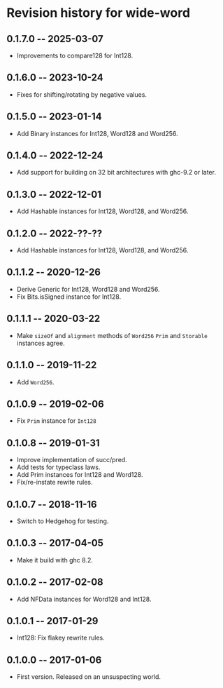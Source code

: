 # Revision history for wide-word

## 0.1.7.0 -- 2025-03-07

* Improvements to compare128 for Int128.

## 0.1.6.0 -- 2023-10-24

* Fixes for shifting/rotating by negative values.

## 0.1.5.0 -- 2023-01-14

* Add Binary instances for Int128, Word128 and Word256.

## 0.1.4.0 -- 2022-12-24

* Add support for building on 32 bit architectures with ghc-9.2 or later.

## 0.1.3.0 -- 2022-12-01

* Add Hashable instances for Int128, Word128, and Word256.

## 0.1.2.0 -- 2022-??-??

* Add Hashable instances for Int128, Word128, and Word256.

## 0.1.1.2 -- 2020-12-26

* Derive Generic for Int128, Word128 and Word256.
* Fix Bits.isSigned instance for Int128.

## 0.1.1.1 -- 2020-03-22

* Make `sizeOf` and `alignment` methods of `Word256` `Prim` and `Storable`
  instances agree.

## 0.1.1.0 -- 2019-11-22

* Add `Word256`.

## 0.1.0.9 -- 2019-02-06

* Fix `Prim` instance for `Int128`

## 0.1.0.8  -- 2019-01-31

* Improve implementation of succ/pred.
* Add tests for typeclass laws.
* Add Prim instances for Int128 and Word128.
* Fix/re-instate rewite rules.

## 0.1.0.7  -- 2018-11-16

* Switch to Hedgehog for testing.

## 0.1.0.3  -- 2017-04-05

* Make it build with ghc 8.2.

## 0.1.0.2  -- 2017-02-08

* Add NFData instances for Word128 and Int128.

## 0.1.0.1  -- 2017-01-29

* Int128: Fix flakey rewrite rules.

## 0.1.0.0  -- 2017-01-06

* First version. Released on an unsuspecting world.
